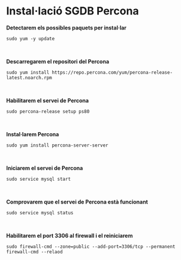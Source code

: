 # Instal·lació SGDB Percona

**Detectarem els possibles paquets per instal·lar**
```
sudo yum -y update
```
<br />

**Descarregarem el repositori del Percona**
```
sudo yum install https://repo.percona.com/yum/percona-release-latest.noarch.rpm
```

<br />

**Habilitarem el servei de Percona**
```
sudo percona-release setup ps80
```

<br />

**Instal·larem Percona**
```
sudo yum install percona-server-server
```

<br />

**Iniciarem el servei de Percona**
```
sudo service mysql start
```

<br />

**Comprovarem que el servei de Percona està funcionant**
```
sudo service mysql status
```

<br />

**Habilitarem el port 3306 al firewall i el reiniciarem**
```
sudo firewall-cmd --zone=public --add-port=3306/tcp --permanent
firewall-cmd --relaod
```
